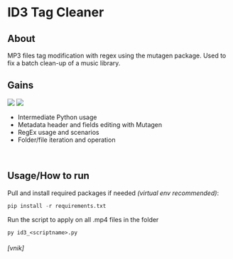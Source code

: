 # ID3 Tag Cleaner

## About

MP3 files tag modification with regex using the mutagen package.
Used to fix a batch clean-up of a music library.


## Gains

![](https://shields.io/badge/-python-ffe600?logo=python)
![](https://shields.io/badge/-regex-4377cb?logo=regex)

- Intermediate Python usage
- Metadata header and fields editing with Mutagen
- RegEx usage and scenarios
- Folder/file iteration and operation

<br>

## Usage/How to run
Pull and install required packages if needed *(virtual env recommended)*:

```python
pip install -r requirements.txt
```

Run the script to apply on all .mp4 files in the folder

```
py id3_<scriptname>.py
```

###### [vnik]